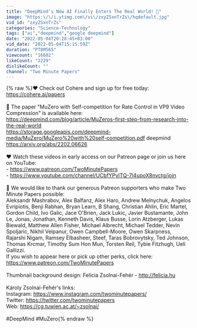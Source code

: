 ```yaml
---
title: "DeepMind’s New AI Finally Enters The Real World! 🤖"
image: "https:\/\/i.ytimg.com\/vi\/zxyZSxnTrZs\/hqdefault.jpg"
vid_id: "zxyZSxnTrZs"
categories: "Science-Technology"
tags: ["ai","deepmind","google deepmind"]
date: "2022-05-04T20:28:45+03:00"
vid_date: "2022-05-04T15:15:59Z"
duration: "PT8M56S"
viewcount: "16602"
likeCount: "2229"
dislikeCount: ""
channel: "Two Minute Papers"
---
```

{% raw %}❤️ Check out Cohere and sign up for free today: <a rel="nofollow" target="blank" href="https://cohere.ai/papers">https://cohere.ai/papers</a><br /><br />📝 The paper &quot;MuZero with Self-competition for Rate Control in VP9 Video Compression&quot; is available here:<br /><a rel="nofollow" target="blank" href="https://deepmind.com/blog/article/MuZeros-first-step-from-research-into-the-real-world">https://deepmind.com/blog/article/MuZeros-first-step-from-research-into-the-real-world</a><br /><a rel="nofollow" target="blank" href="https://storage.googleapis.com/deepmind-media/MuZero/MuZero%20with%20self-competition.pdf">https://storage.googleapis.com/deepmind-media/MuZero/MuZero%20with%20self-competition.pdf</a> deepmind<br /><a rel="nofollow" target="blank" href="https://arxiv.org/abs/2202.06626">https://arxiv.org/abs/2202.06626</a><br /><br />❤️ Watch these videos in early access on our Patreon page or join us here on YouTube: <br />- <a rel="nofollow" target="blank" href="https://www.patreon.com/TwoMinutePapers">https://www.patreon.com/TwoMinutePapers</a><br />- <a rel="nofollow" target="blank" href="https://www.youtube.com/channel/UCbfYPyITQ-7l4upoX8nvctg/join">https://www.youtube.com/channel/UCbfYPyITQ-7l4upoX8nvctg/join</a><br /><br />🙏 We would like to thank our generous Patreon supporters who make Two Minute Papers possible:<br />Aleksandr Mashrabov, Alex Balfanz, Alex Haro, Andrew Melnychuk, Angelos Evripiotis, Benji Rabhan, Bryan Learn, B Shang, Christian Ahlin, Eric Martel, Gordon Child, Ivo Galic, Jace O'Brien, Jack Lukic, Javier Bustamante, John Le, Jonas, Jonathan, Kenneth Davis, Klaus Busse, Lorin Atzberger, Lukas Biewald, Matthew Allen Fisher, Michael Albrecht, Michael Tedder, Nevin Spoljaric, Nikhil Velpanur, Owen Campbell-Moore, Owen Skarpness, Rajarshi Nigam, Ramsey Elbasheer, Steef, Taras Bobrovytsky, Ted Johnson, Thomas Krcmar, Timothy Sum Hon Mun, Torsten Reil, Tybie Fitzhugh, Ueli Gallizzi.<br />If you wish to appear here or pick up other perks, click here: <a rel="nofollow" target="blank" href="https://www.patreon.com/TwoMinutePapers">https://www.patreon.com/TwoMinutePapers</a><br /><br />Thumbnail background design: Felícia Zsolnai-Fehér - <a rel="nofollow" target="blank" href="http://felicia.hu">http://felicia.hu</a><br /><br />Károly Zsolnai-Fehér's links:<br />Instagram: <a rel="nofollow" target="blank" href="https://www.instagram.com/twominutepapers/">https://www.instagram.com/twominutepapers/</a><br />Twitter: <a rel="nofollow" target="blank" href="https://twitter.com/twominutepapers">https://twitter.com/twominutepapers</a><br />Web: <a rel="nofollow" target="blank" href="https://cg.tuwien.ac.at/~zsolnai/">https://cg.tuwien.ac.at/~zsolnai/</a><br /><br />#DeepMind #MuZero{% endraw %}
